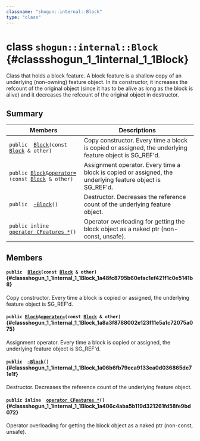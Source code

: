 ```yaml
---
classname: "shogun::internal::Block"
type: "class"
---
```


# class `shogun::internal::Block` {#classshogun_1_1internal_1_1Block}

Class that holds a block feature. A block feature is a shallow copy of an underlying (non-owning) feature object. In its constructor, it increases the refcount of the original object (since it has to be alive as long as the block is alive) and it decreases the refcount of the original object in destructor.

## Summary

 Members                        | Descriptions
--------------------------------|---------------------------------------------
`public  `[`Block`](#classshogun_1_1internal_1_1Block_1a48fc8795b60efac1ef421f1c0e5141b8)`(const `[`Block`](#classshogun_1_1internal_1_1Block)` & other)` | Copy constructor. Every time a block is copied or assigned, the underlying feature object is SG_REF'd.
`public `[`Block`](#classshogun_1_1internal_1_1Block)` & `[`operator=`](#classshogun_1_1internal_1_1Block_1a8a3f8788002e123f11e5a1c72075a075)`(const `[`Block`](#classshogun_1_1internal_1_1Block)` & other)` | Assignment operator. Every time a block is copied or assigned, the underlying feature object is SG_REF'd.
`public  `[`~Block`](#classshogun_1_1internal_1_1Block_1a06b6fb79eca9133ea0d036865de71e1f)`()` | Destructor. Decreases the reference count of the underlying feature object.
`public inline  `[`operator CFeatures *`](#classshogun_1_1internal_1_1Block_1a406c4aba5b119d321261fd58fe9bd072)`()` | Operator overloading for getting the block object as a naked ptr (non-const, unsafe).

## Members

#### `public  `[`Block`](#classshogun_1_1internal_1_1Block_1a48fc8795b60efac1ef421f1c0e5141b8)`(const `[`Block`](#classshogun_1_1internal_1_1Block)` & other)` {#classshogun_1_1internal_1_1Block_1a48fc8795b60efac1ef421f1c0e5141b8}

Copy constructor. Every time a block is copied or assigned, the underlying feature object is SG_REF'd.

#### `public `[`Block`](#classshogun_1_1internal_1_1Block)` & `[`operator=`](#classshogun_1_1internal_1_1Block_1a8a3f8788002e123f11e5a1c72075a075)`(const `[`Block`](#classshogun_1_1internal_1_1Block)` & other)` {#classshogun_1_1internal_1_1Block_1a8a3f8788002e123f11e5a1c72075a075}

Assignment operator. Every time a block is copied or assigned, the underlying feature object is SG_REF'd.

#### `public  `[`~Block`](#classshogun_1_1internal_1_1Block_1a06b6fb79eca9133ea0d036865de71e1f)`()` {#classshogun_1_1internal_1_1Block_1a06b6fb79eca9133ea0d036865de71e1f}

Destructor. Decreases the reference count of the underlying feature object.

#### `public inline  `[`operator CFeatures *`](#classshogun_1_1internal_1_1Block_1a406c4aba5b119d321261fd58fe9bd072)`()` {#classshogun_1_1internal_1_1Block_1a406c4aba5b119d321261fd58fe9bd072}

Operator overloading for getting the block object as a naked ptr (non-const, unsafe).

